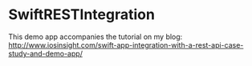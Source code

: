 # SwiftRESTIntegration

This demo app accompanies the tutorial on my blog: http://www.iosinsight.com/swift-app-integration-with-a-rest-api-case-study-and-demo-app/
